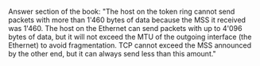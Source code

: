 Answer section of the book:
"The host on the token ring cannot send packets with more than 1'460 bytes of data because the MSS it received was 1'460. The host on the Ethernet can send packets with up to 4'096 bytes of data, but it will not exceed the MTU of the outgoing interface (the Ethernet) to avoid fragmentation. TCP cannot exceed the MSS announced by the other end, but it can always send less than this amount."
